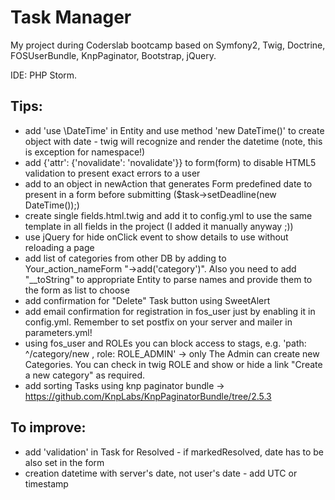 Task Manager
============
My project during Coderslab bootcamp based on Symfony2, Twig, Doctrine, FOSUserBundle, KnpPaginator, Bootstrap, jQuery.

IDE: PHP Storm.

## Tips:
- add 'use \DateTime' in Entity and use method 'new DateTime()' to create object with date - twig will recognize and render the datetime (note, this is exception for namespace!)
- add {'attr': {'novalidate': 'novalidate'}} to form(form) to disable HTML5 validation to present exact errors to a user
- add to an object in newAction that generates Form predefined date to present in a form before submitting ($task->setDeadline(new DateTime());)
- create single fields.html.twig and add it to config.yml to use the same template in all fields in the project (I added it manually anyway ;))
- use jQuery for hide onClick event to show details to use without reloading a page
- add list of categories from other DB by adding to Your_action_nameForm "->add('category')". Also you need to add "__toString" to appropriate Entity to parse names and provide them to the form as list to choose
- add confirmation for "Delete" Task button using SweetAlert
- add email confirmation for registration in fos_user just by enabling it in config.yml. Remember to set postfix on your server and mailer in parameters.yml!
- using fos_user and ROLEs you can block access to stags, e.g. 'path: ^/category/new , role: ROLE_ADMIN' -> only The Admin can create new Categories. You can check in twig ROLE and show or hide a link "Create a new category" as required.
- add sorting Tasks using knp paginator bundle -> https://github.com/KnpLabs/KnpPaginatorBundle/tree/2.5.3 

## To improve:
- add 'validation' in Task for Resolved - if markedResolved, date has to be also set in the form
- creation datetime with server's date, not user's date - add UTC or timestamp



